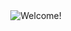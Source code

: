 <div align="center">
<img src="https://img.shangyexinzhi.com/image/article/1d2d32204d74044144762fe5d3dd1482.gif" alt="Welcome!"/>

</div>
